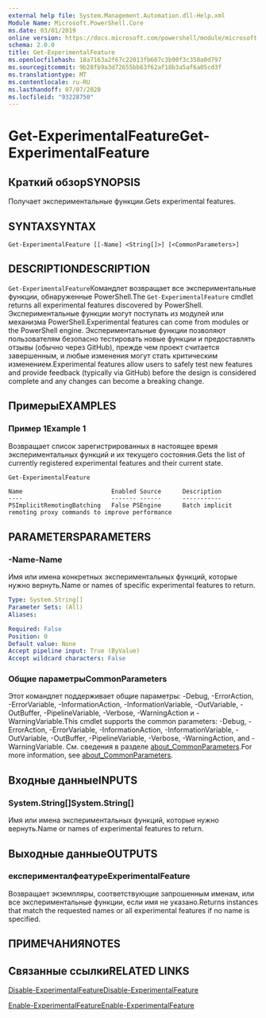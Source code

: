 ```yaml
---
external help file: System.Management.Automation.dll-Help.xml
Module Name: Microsoft.PowerShell.Core
ms.date: 03/01/2019
online version: https://docs.microsoft.com/powershell/module/microsoft.powershell.core/get-experimentalfeature?view=powershell-7&WT.mc_id=ps-gethelp
schema: 2.0.0
title: Get-ExperimentalFeature
ms.openlocfilehash: 18a7163a2f67c22013fb607c3b90f3c350a0d797
ms.sourcegitcommit: 9b28fb9a3d72655bb63f62af18b3a5af6a05cd3f
ms.translationtype: MT
ms.contentlocale: ru-RU
ms.lasthandoff: 07/07/2020
ms.locfileid: "93228750"
---
```

# <span data-ttu-id="3ddb0-102">Get-ExperimentalFeature</span><span class="sxs-lookup"><span data-stu-id="3ddb0-102">Get-ExperimentalFeature</span></span>

## <span data-ttu-id="3ddb0-103">Краткий обзор</span><span class="sxs-lookup"><span data-stu-id="3ddb0-103">SYNOPSIS</span></span>
<span data-ttu-id="3ddb0-104">Получает экспериментальные функции.</span><span class="sxs-lookup"><span data-stu-id="3ddb0-104">Gets experimental features.</span></span>

## <span data-ttu-id="3ddb0-105">SYNTAX</span><span class="sxs-lookup"><span data-stu-id="3ddb0-105">SYNTAX</span></span>

```
Get-ExperimentalFeature [[-Name] <String[]>] [<CommonParameters>]
```

## <span data-ttu-id="3ddb0-106">DESCRIPTION</span><span class="sxs-lookup"><span data-stu-id="3ddb0-106">DESCRIPTION</span></span>

<span data-ttu-id="3ddb0-107">`Get-ExperimentalFeature`Командлет возвращает все экспериментальные функции, обнаруженные PowerShell.</span><span class="sxs-lookup"><span data-stu-id="3ddb0-107">The `Get-ExperimentalFeature` cmdlet returns all experimental features discovered by PowerShell.</span></span>
<span data-ttu-id="3ddb0-108">Экспериментальные функции могут поступать из модулей или механизма PowerShell.</span><span class="sxs-lookup"><span data-stu-id="3ddb0-108">Experimental features can come from modules or the PowerShell engine.</span></span> <span data-ttu-id="3ddb0-109">Экспериментальные функции позволяют пользователям безопасно тестировать новые функции и предоставлять отзывы (обычно через GitHub), прежде чем проект считается завершенным, и любые изменения могут стать критическим изменением.</span><span class="sxs-lookup"><span data-stu-id="3ddb0-109">Experimental features allow users to safely test new features and provide feedback (typically via GitHub) before the design is considered complete and any changes can become a breaking change.</span></span>

## <span data-ttu-id="3ddb0-110">Примеры</span><span class="sxs-lookup"><span data-stu-id="3ddb0-110">EXAMPLES</span></span>

### <span data-ttu-id="3ddb0-111">Пример 1</span><span class="sxs-lookup"><span data-stu-id="3ddb0-111">Example 1</span></span>

<span data-ttu-id="3ddb0-112">Возвращает список зарегистрированных в настоящее время экспериментальных функций и их текущего состояния.</span><span class="sxs-lookup"><span data-stu-id="3ddb0-112">Gets the list of currently registered experimental features and their current state.</span></span>

```powershell
Get-ExperimentalFeature
```

```Output
Name                         Enabled Source      Description
----                         ------- ------      -----------
PSImplicitRemotingBatching   False PSEngine      Batch implicit remoting proxy commands to improve performance
```

## <span data-ttu-id="3ddb0-113">PARAMETERS</span><span class="sxs-lookup"><span data-stu-id="3ddb0-113">PARAMETERS</span></span>

### <span data-ttu-id="3ddb0-114">-Name</span><span class="sxs-lookup"><span data-stu-id="3ddb0-114">-Name</span></span>

<span data-ttu-id="3ddb0-115">Имя или имена конкретных экспериментальных функций, которые нужно вернуть.</span><span class="sxs-lookup"><span data-stu-id="3ddb0-115">Name or names of specific experimental features to return.</span></span>

```yaml
Type: System.String[]
Parameter Sets: (All)
Aliases:

Required: False
Position: 0
Default value: None
Accept pipeline input: True (ByValue)
Accept wildcard characters: False
```

### <span data-ttu-id="3ddb0-116">Общие параметры</span><span class="sxs-lookup"><span data-stu-id="3ddb0-116">CommonParameters</span></span>

<span data-ttu-id="3ddb0-117">Этот командлет поддерживает общие параметры: -Debug, -ErrorAction, -ErrorVariable, -InformationAction, -InformationVariable, -OutVariable, -OutBuffer, -PipelineVariable, -Verbose, -WarningAction и -WarningVariable.</span><span class="sxs-lookup"><span data-stu-id="3ddb0-117">This cmdlet supports the common parameters: -Debug, -ErrorAction, -ErrorVariable, -InformationAction, -InformationVariable, -OutVariable, -OutBuffer, -PipelineVariable, -Verbose, -WarningAction, and -WarningVariable.</span></span> <span data-ttu-id="3ddb0-118">См. сведения в разделе [about_CommonParameters](https://go.microsoft.com/fwlink/?LinkID=113216).</span><span class="sxs-lookup"><span data-stu-id="3ddb0-118">For more information, see [about_CommonParameters](https://go.microsoft.com/fwlink/?LinkID=113216).</span></span>

## <span data-ttu-id="3ddb0-119">Входные данные</span><span class="sxs-lookup"><span data-stu-id="3ddb0-119">INPUTS</span></span>

### <span data-ttu-id="3ddb0-120">System.String[]</span><span class="sxs-lookup"><span data-stu-id="3ddb0-120">System.String[]</span></span>

<span data-ttu-id="3ddb0-121">Имя или имена экспериментальных функций, которые нужно вернуть.</span><span class="sxs-lookup"><span data-stu-id="3ddb0-121">Name or names of experimental features to return.</span></span>

## <span data-ttu-id="3ddb0-122">Выходные данные</span><span class="sxs-lookup"><span data-stu-id="3ddb0-122">OUTPUTS</span></span>

### <span data-ttu-id="3ddb0-123">експерименталфеатуре</span><span class="sxs-lookup"><span data-stu-id="3ddb0-123">ExperimentalFeature</span></span>

<span data-ttu-id="3ddb0-124">Возвращает экземпляры, соответствующие запрошенным именам, или все экспериментальные функции, если имя не указано.</span><span class="sxs-lookup"><span data-stu-id="3ddb0-124">Returns instances that match the requested names or all experimental features if no name is specified.</span></span>

## <span data-ttu-id="3ddb0-125">ПРИМЕЧАНИЯ</span><span class="sxs-lookup"><span data-stu-id="3ddb0-125">NOTES</span></span>

## <span data-ttu-id="3ddb0-126">Связанные ссылки</span><span class="sxs-lookup"><span data-stu-id="3ddb0-126">RELATED LINKS</span></span>

[<span data-ttu-id="3ddb0-127">Disable-ExperimentalFeature</span><span class="sxs-lookup"><span data-stu-id="3ddb0-127">Disable-ExperimentalFeature</span></span>](Disable-ExperimentalFeature.md)

[<span data-ttu-id="3ddb0-128">Enable-ExperimentalFeature</span><span class="sxs-lookup"><span data-stu-id="3ddb0-128">Enable-ExperimentalFeature</span></span>](Enable-ExperimentalFeature.md)
